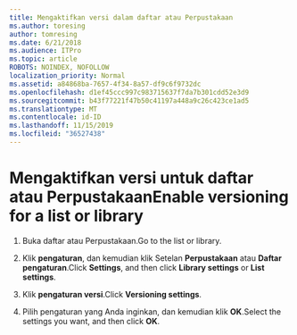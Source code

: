 ```yaml
---
title: Mengaktifkan versi dalam daftar atau Perpustakaan
ms.author: toresing
author: tomresing
ms.date: 6/21/2018
ms.audience: ITPro
ms.topic: article
ROBOTS: NOINDEX, NOFOLLOW
localization_priority: Normal
ms.assetid: a84868ba-7657-4f34-8a57-df9c6f9732dc
ms.openlocfilehash: d1ef45ccc997c983715637f7da7b301cdd52e3d9
ms.sourcegitcommit: b43f77221f47b50c41197a448a9c26c423ce1ad5
ms.translationtype: MT
ms.contentlocale: id-ID
ms.lasthandoff: 11/15/2019
ms.locfileid: "36527438"
---
```

# <a name="enable-versioning-for-a-list-or-library"></a><span data-ttu-id="383e2-102">Mengaktifkan versi untuk daftar atau Perpustakaan</span><span class="sxs-lookup"><span data-stu-id="383e2-102">Enable versioning for a list or library</span></span>

1. <span data-ttu-id="383e2-103">Buka daftar atau Perpustakaan.</span><span class="sxs-lookup"><span data-stu-id="383e2-103">Go to the list or library.</span></span>
    
2. <span data-ttu-id="383e2-104">Klik **pengaturan**, dan kemudian klik Setelan **Perpustakaan** atau **Daftar pengaturan**.</span><span class="sxs-lookup"><span data-stu-id="383e2-104">Click **Settings**, and then click **Library settings** or **List settings**.</span></span>
    
3. <span data-ttu-id="383e2-105">Klik **pengaturan versi**.</span><span class="sxs-lookup"><span data-stu-id="383e2-105">Click **Versioning settings**.</span></span>
    
4. <span data-ttu-id="383e2-106">Pilih pengaturan yang Anda inginkan, dan kemudian klik **OK**.</span><span class="sxs-lookup"><span data-stu-id="383e2-106">Select the settings you want, and then click **OK**.</span></span>
    

